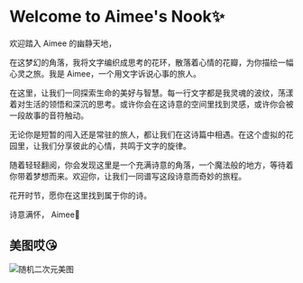 # Welcome to Aimee's Nook✨

欢迎踏入 Aimee 的幽静天地，

在这梦幻的角落，我将文字编织成思考的花环，散落着心情的花瓣，为你描绘一幅心灵之旅。我是 Aimee，一个用文字诉说心事的旅人。

在这里，让我们一同探索生命的美好与智慧。每一行文字都是我灵魂的波纹，荡漾着对生活的领悟和深沉的思考。或许你会在这诗意的空间里找到灵感，或许你会被一段故事的音符触动。

无论你是短暂的闯入还是常驻的旅人，都让我们在这诗篇中相遇。在这个虚拟的花园里，让我们分享彼此的心情，共鸣于文字的旋律。

随着轻轻翻阅，你会发现这里是一个充满诗意的角落，一个魔法般的地方，等待着你带着梦想而来。欢迎你，让我们一同谱写这段诗意而奇妙的旅程。

花开时节，愿你在这里找到属于你的诗。

诗意满怀， Aimee💖

## 美图哎😘

![随机二次元美图](https://t.mwm.moe/pc)
